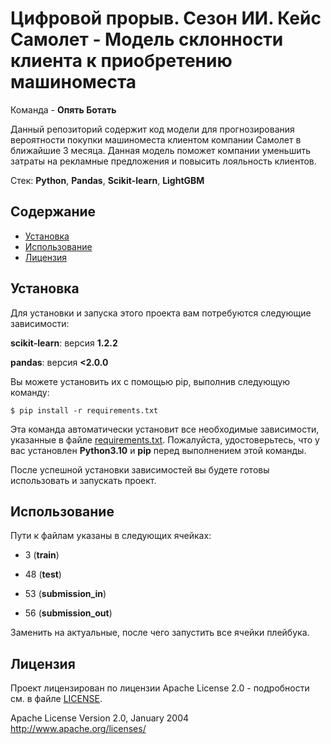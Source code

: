 # Цифровой прорыв. Сезон ИИ. Кейс Самолет - Модель склонности клиента к приобретению машиноместа

Команда - **Опять Ботать**

Данный репозиторий содержит код модели для прогнозирования вероятности покупки машиноместа клиентом компании Самолет в ближайшие 3 месяца. Данная модель поможет компании уменьшить затраты на рекламные предложения и повысить лояльность клиентов.

Стек: **Python**, **Pandas**, **Scikit-learn**, **LightGBM**

## Содержание

- [Установка](#установка)
- [Использование](#использование)
- [Лицензия](#лицензия)

## Установка

Для установки и запуска этого проекта вам потребуются следующие зависимости:

**scikit-learn**: версия **1.2.2**

**pandas**: версия **<2.0.0**

Вы можете установить их с помощью pip, выполнив следующую команду:

```
$ pip install -r requirements.txt
```

Эта команда автоматически установит все необходимые зависимости, указанные в файле [requirements.txt](requirements.txt). Пожалуйста, удостоверьтесь, что у вас установлен **Python3.10** и **pip** перед выполнением этой команды.

После успешной установки зависимостей вы будете готовы использовать и запускать проект.

## Использование

Пути к файлам указаны в следующих ячейках:

- 3 (**train**)

- 48 (**test**)

- 53 (**submission_in**)

- 56 (**submission_out**)

Заменить на актуальные, после чего запустить все ячейки плейбука.

## Лицензия

Проект лицензирован по лицензии Apache License 2.0 - подробности см. в файле [LICENSE](LICENSE).

Apache License
Version 2.0, January 2004
http://www.apache.org/licenses/